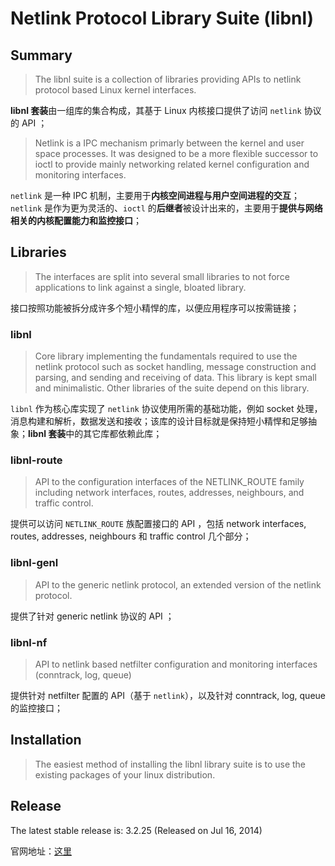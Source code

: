 
# Netlink Protocol Library Suite (libnl)

## Summary

> The libnl suite is a collection of libraries providing APIs to netlink protocol based Linux kernel interfaces.

**libnl 套装**由一组库的集合构成，其基于 Linux 内核接口提供了访问 `netlink` 协议的 API ；

> Netlink is a IPC mechanism primarly between the kernel and user space processes. It was designed to be a more flexible successor to ioctl to provide mainly networking related kernel configuration and monitoring interfaces.

`netlink` 是一种 IPC 机制，主要用于**内核空间进程与用户空间进程的交互**；
`netlink` 是作为更为灵活的、`ioctl` 的**后继者**被设计出来的，主要用于**提供与网络相关的内核配置能力和监控接口**；


## Libraries

> The interfaces are split into several small libraries to not force applications to link against a single, bloated library.

接口按照功能被拆分成许多个短小精悍的库，以便应用程序可以按需链接；

### libnl

> Core library implementing the fundamentals required to use the netlink protocol such as socket handling, message construction and parsing, and sending and receiving of data. This library is kept small and minimalistic. Other libraries of the suite depend on this library.

`libnl` 作为核心库实现了 `netlink` 协议使用所需的基础功能，例如 socket 处理，消息构建和解析，数据发送和接收；该库的设计目标就是保持短小精悍和足够抽象；**libnl 套装**中的其它库都依赖此库；

### libnl-route

> API to the configuration interfaces of the NETLINK_ROUTE family including network interfaces, routes, addresses, neighbours, and traffic control.

提供可以访问 `NETLINK_ROUTE` 族配置接口的 API ，包括 network interfaces, routes, addresses, neighbours 和 traffic control 几个部分；

### libnl-genl

> API to the generic netlink protocol, an extended version of the netlink protocol.

提供了针对 generic netlink 协议的 API ；

### libnl-nf

> API to netlink based netfilter configuration and monitoring interfaces (conntrack, log, queue)

提供针对 netfilter 配置的 API（基于 `netlink`），以及针对 conntrack, log, queue 的监控接口；

## Installation

> The easiest method of installing the libnl library suite is to use the existing packages of your linux distribution. 

## Release
The latest stable release is: 3.2.25 (Released on Jul 16, 2014)


官网地址：[这里](http://www.infradead.org/~tgr/libnl/)

